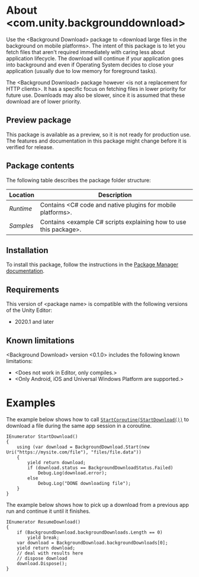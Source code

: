 # About &lt;com.unity.backgrounddownload&gt;

Use the &lt;Background Download&gt; package to &lt;download large files in the background on mobile platforms&gt;. The intent of this package is to let you fetch files that aren't required immediately with caring less about application lifecycle. The download will continue if your application goes into background and even if Operating System decides to close your application (usually due to low memory for foreground tasks).

The &lt;Background Download&gt; package however &lt;is not a replacement for HTTP clients&gt;. It has a specific focus on fetching files in lower priority for future use. Downloads may also be slower, since it is assumed that these download are of lower priority.


## Preview package
This package is available as a preview, so it is not ready for production use. The features and documentation in this package might change before it is verified for release.


## Package contents

The following table describes the package folder structure:

|**Location**|**Description**|
|---|---|
|*Runtime*|Contains &lt;C# code and native plugins for mobile platforms&gt;.|
|*Samples*|Contains &lt;example C# scripts explaining how to use this package&gt;.|

<a name="Installation"></a>

## Installation

To install this package, follow the instructions in the [Package Manager documentation](https://docs.unity3d.com/Manual/upm-ui-install.html).


## Requirements

This version of &lt;package name&gt; is compatible with the following versions of the Unity Editor:

* 2020.1 and later


## Known limitations

&lt;Background Download&gt; version &lt;0.1.0&gt; includes the following known limitations:

* &lt;Does not work in Editor, only compiles.&gt;
* &lt;Only Android, iOS and Universal Windows Platform are supported.&gt;

# Examples

The example below shows how to call [`StartCoroutine(StartDownload())`](https://docs.unity3d.com/ScriptReference/MonoBehaviour.StartCoroutine.html) to download a file during the same app session in a coroutine.

```
IEnumerator StartDownload()
{
    using (var download = BackgroundDownload.Start(new Uri("https://mysite.com/file"), "files/file.data"))
    {
        yield return download;
        if (download.status == BackgroundDownloadStatus.Failed)
            Debug.Log(download.error);
        else
            Debug.Log("DONE downloading file");
    }
}
```

The example below shows how to pick up a download from a previous app run and continue it until it finishes.

```
IEnumerator ResumeDownload()
{
    if (BackgroundDownload.backgroundDownloads.Length == 0)
        yield break;
    var download = BackgroundDownload.backgroundDownloads[0];
    yield return download;
    // deal with results here
    // dispose download
    download.Dispose();
}
```
